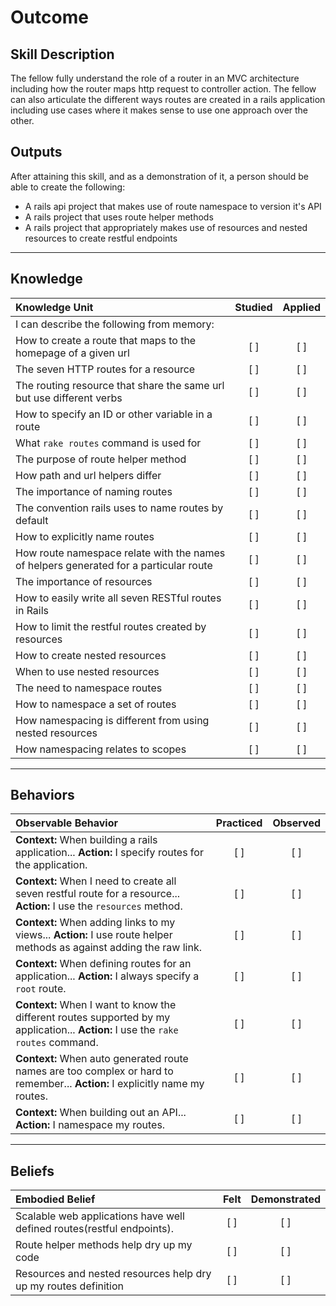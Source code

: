 # Outcome

Skill Description
----------
The fellow fully understand the role of a router in an MVC architecture including how the router maps http request to controller action. The fellow can also articulate the different ways routes are created in a rails application including use cases where it makes sense to use one approach over the other.

Outputs
----------

After attaining this skill, and as a demonstration of it, a person should be able to create the following:
-  A rails api project that makes use of route namespace to version it's API
- A rails project that uses route helper methods
- A rails project that appropriately makes use of resources and nested resources to create restful endpoints


----------
## **Knowledge**


| Knowledge Unit   |      Studied      | Applied |
|:-------------|:------------------:|:--------:|
| I can describe the following from memory: |||
| How to create a route that maps to the homepage of a given url | [ ] | [ ]  |
| The seven HTTP routes for a resource | [ ] | [ ]  |
| The routing resource that share the same url but use different verbs | [ ] | [ ]  |
| How to specify an ID or other variable in a route | [ ] | [ ]  |
| What `rake routes` command is used for | [ ] | [ ]  |
| The purpose of route helper method | [ ] | [ ]  |
| How path and url helpers differ| [ ] | [ ]  |
| The importance of naming routes | [ ] | [ ]  |
| The convention rails uses to name routes by default | [ ] | [ ]  |
| How to explicitly name routes | [ ] | [ ]  |
| How route namespace relate with the names of helpers generated for a particular route | [ ] | [ ]  |
| The importance of resources | [ ] | [ ]  |
| How to easily write all seven RESTful routes in Rails | [ ] | [ ]  |
| How to limit the restful routes created by resources | [ ] | [ ]  |
| How to create nested resources | [ ] | [ ]  |
| When to use nested resources | [ ] | [ ]  |
| The need to namespace routes | [ ] | [ ]  |
| How to namespace a set of routes | [ ] | [ ]  |
| How namespacing is different from using nested resources | [ ] | [ ]  |
| How namespacing relates to scopes | [ ] | [ ]  |

----------


## **Behaviors**

| Observable Behavior   |      Practiced      | Observed |
|:-------------|:------------------:|:--------:|
| **Context:** When building a rails application... **Action:** I specify routes for the application. | [ ] | [ ]  |
| **Context:** When I need to create all seven restful route for a resource... **Action:** I use the `resources` method. | [ ] | [ ]  |
| **Context:** When adding links to my views... **Action:** I use route helper methods as against adding the raw link. | [ ] | [ ]  |
| **Context:** When defining routes for an application... **Action:** I always specify a `root` route. | [ ] | [ ]  |
| **Context:** When I want to know the different routes supported by my application... **Action:** I use the `rake routes` command. | [ ] | [ ]  |
| **Context:** When auto generated route names are too complex or hard to remember... **Action:** I explicitly name my routes. | [ ] | [ ]  |
| **Context:** When building out an API... **Action:** I namespace my routes. | [ ] | [ ]  |


----------


## **Beliefs**


| Embodied Belief   |      Felt      | Demonstrated |
|:-------------|:------------------:|:--------:|
| Scalable web applications have well defined routes(restful endpoints). | [ ] | [ ]  |
| Route helper methods help dry up my code | [ ] | [ ]  |
| Resources and nested resources help dry up my routes definition | [ ] | [ ]  |
